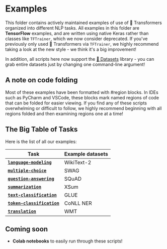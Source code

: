 <!---
Copyright 2021 The HuggingFace Team. All rights reserved.
Licensed under the Apache License, Version 2.0 (the "License");
you may not use this file except in compliance with the License.
You may obtain a copy of the License at

    http://www.apache.org/licenses/LICENSE-2.0

Unless required by applicable law or agreed to in writing, software
distributed under the License is distributed on an "AS IS" BASIS,
WITHOUT WARRANTIES OR CONDITIONS OF ANY KIND, either express or implied.
See the License for the specific language governing permissions and
limitations under the License.
-->

# Examples

This folder contains actively maintained examples of use of 🤗 Transformers organized into different NLP tasks. All examples in this folder are **TensorFlow** examples, and are written using native Keras rather than classes like `TFTrainer`, which we now consider deprecated. If you've previously only used 🤗 Transformers via `TFTrainer`, we highly recommend taking a look at the new style - we think it's a big improvement!

In addition, all scripts here now support the [🤗 Datasets](https://github.com/huggingface/datasets) library - you can grab entire datasets just by changing one command-line argument!

## A note on code folding

Most of these examples have been formatted with #region blocks. In IDEs such as PyCharm and VSCode, these blocks mark
named regions of code that can be folded for easier viewing. If you find any of these scripts overwhelming or difficult
to follow, we highly recommend beginning with all regions folded and then examining regions one at a time!

## The Big Table of Tasks

Here is the list of all our examples:

| Task | Example datasets |
|---|---|
| [**`language-modeling`**](https://github.com/huggingface/transformers/tree/main/examples/tensorflow/language-modeling) | WikiText-2
| [**`multiple-choice`**](https://github.com/huggingface/transformers/tree/main/examples/tensorflow/multiple-choice) | SWAG 
| [**`question-answering`**](https://github.com/huggingface/transformers/tree/main/examples/tensorflow/question-answering) | SQuAD
| [**`summarization`**](https://github.com/huggingface/transformers/tree/main/examples/tensorflow/summarization) | XSum 
| [**`text-classification`**](https://github.com/huggingface/transformers/tree/main/examples/tensorflow/text-classification) | GLUE
| [**`token-classification`**](https://github.com/huggingface/transformers/tree/main/examples/tensorflow/token-classification) | CoNLL NER
| [**`translation`**](https://github.com/huggingface/transformers/tree/main/examples/tensorflow/translation) | WMT

## Coming soon

- **Colab notebooks** to easily run through these scripts! 
